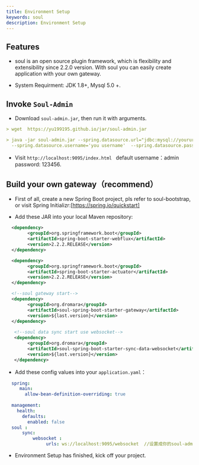 ```yaml
---
title: Environment Setup
keywords: soul
description: Environment Setup
---
```


## Features

* soul is an open source plugin framework, which is flexibility and extensibility since 2.2.0 version.
  With soul you can easily create application with your own gateway.

* System Requirment: JDK 1.8+, Mysql 5.0 +.

## Invoke `Soul-Admin`

* Download `soul-admin.jar`, then run it with arguments.

```yaml
> wget  https://yu199195.github.io/jar/soul-admin.jar

> java -jar soul-admin.jar --spring.datasource.url="jdbc:mysql://yoururl:3306/soul?useUnicode=true&characterEncoding=utf-8&useSSL=false"  
  --spring.datasource.username='you username'  --spring.datasource.password='you password'
```
* Visit `http://localhost:9095/index.html ` default username：admin  password: 123456.

## Build your own gateway（recommend）

* First of all, create a new Spring Boot project, pls refer to soul-bootstrap, or visit Spring Initializr:[https://spring.io/quickstart]

* Add these JAR into your local Maven repository:
   
```xml
  <dependency>
        <groupId>org.springframework.boot</groupId>
        <artifactId>spring-boot-starter-webflux</artifactId>
        <version>2.2.2.RELEASE</version>
  </dependency>

  <dependency>
        <groupId>org.springframework.boot</groupId>
        <artifactId>spring-boot-starter-actuator</artifactId>
        <version>2.2.2.RELEASE</version>
  </dependency>

  <!--soul gateway start-->
  <dependency>
        <groupId>org.dromara</groupId>
        <artifactId>soul-spring-boot-starter-gateway</artifactId>
        <version>${last.version}</version>
  </dependency>
  
   <!--soul data sync start use websocket-->
   <dependency>
        <groupId>org.dromara</groupId>
        <artifactId>soul-spring-boot-starter-sync-data-websocket</artifactId>
        <version>${last.version}</version>
   </dependency>
```

* Add these config values into your `application.yaml`：
    
```yaml
  spring:
     main:
       allow-bean-definition-overriding: true
  
  management:
    health:
      defaults:
        enabled: false
  soul :
      sync:
          websocket :
               urls: ws://localhost:9095/websocket  //设置成你的soul-admin地址
```
* Environment Setup has finished, kick off your project.










